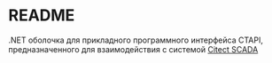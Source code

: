 # README #

.NET оболочка для прикладного программного интерфейса CTAPI, предназначенного для взаимодействия с системой [Citect SCADA ](https://www.citect.schneider-electric.com/scada/citectscada) 
